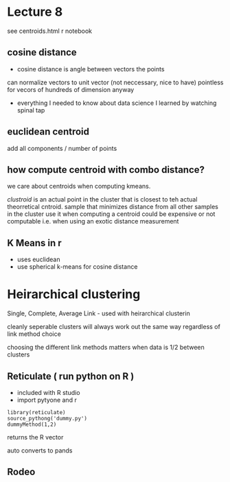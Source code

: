 # Lecture 8 

see centroids.html r notebook

## cosine distance
- cosine distance is angle between vectors the points

can normalize vectors to unit vector (not neccessary, nice to have)
pointless for vecors of hundreds of dimension anyway

- everything I needed to know about data science I learned by watching spinal tap

## euclidean centroid

add all components / number of points

## how compute centroid with combo distance?

we care about centroids when computing kmeans.

*clustroid* is an actual point in the cluster that is closest to teh actual theorretical cntroid.
sample that minimizes distance from all other samples in the cluster
use it when computing a centroid could be expensive or not computable
i.e. when using an exotic distance measurement

## K Means in r
- uses euclidean
- use spherical k-means for cosine distance

# Heirarchical clustering

Single, Complete, Average Link - used with heirarchical clusterin

cleanly seperable clusters will always work out the same way regardless of link method choice

choosing the different link methods matters when data is 1/2 between clusters

## Reticulate ( run python on R )

- included with R studio
- import pytyone and r

```{R}
library(reticulate)
source_pythong('dummy.py')
dummyMethod(1,2)
```

returns the R vector

auto converts to pands

## Rodeo





